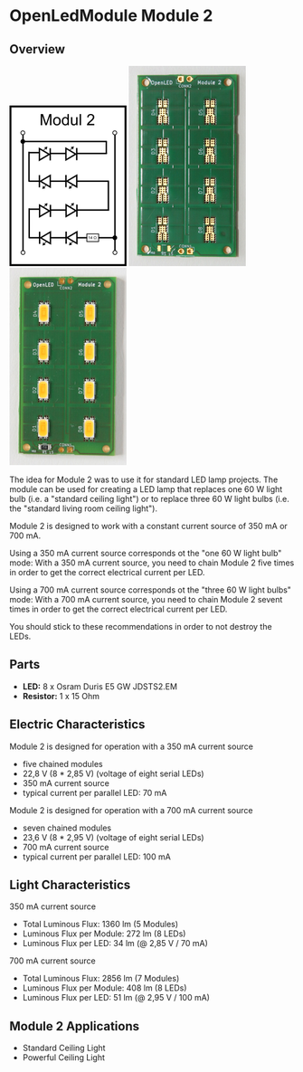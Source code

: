 # OpenLedModule Module 2

## Overview 

![Module 2 Schematic](./Images/OpenLedModule02_Schematic.png)
![Module 2 PCB](./Images/OpenLedModule02_Prototype01.jpg)
![Module 2 Assembled](./Images/OpenLedModule02_PrototypeBestueckt01.jpg)

The idea for Module 2 was to use it for standard LED lamp projects.
The module can be used for creating a LED lamp that replaces one 60 W light bulb 
(i.e. a "standard ceiling light") or to replace three 60 W light bulbs
(i.e. the "standard living room ceiling light").

Module 2 is designed to work with a constant current source of 350 mA or 700 mA.

Using a 350 mA current source corresponds ot the "one 60 W light bulb" mode:
With a 350 mA current source, you need to chain Module 2 five times 
in order to get the correct electrical current per LED.

Using a 700 mA current source corresponds ot the "three 60 W light bulbs" mode:
With a 700 mA current source, you need to chain Module 2 sevent times 
in order to get the correct electrical current per LED.

You should stick to these recommendations in order to not destroy the LEDs.

## Parts

* **LED:** 8 x Osram Duris E5 GW JDSTS2.EM
* **Resistor:** 1 x 15 Ohm

## Electric Characteristics

Module 2 is designed for operation with a 350 mA current source

* five chained modules
* 22,8 V (8 * 2,85 V) (voltage of eight serial LEDs)
* 350 mA current source
* typical current per parallel LED: 70 mA

Module 2 is designed for operation with a 700 mA current source

* seven chained modules
* 23,6 V (8 * 2,95 V) (voltage of eight serial LEDs)
* 700 mA current source
* typical current per parallel LED: 100 mA

## Light Characteristics

350 mA current source
* Total Luminous Flux: 1360 lm (5 Modules)
* Luminous Flux per Module: 272 lm (8 LEDs)
* Luminous Flux per LED: 34 lm (@ 2,85 V / 70 mA)

700 mA current source
* Total Luminous Flux: 2856 lm (7 Modules)
* Luminous Flux per Module: 408 lm (8 LEDs)
* Luminous Flux per LED: 51 lm (@ 2,95 V / 100 mA)
 
## Module 2 Applications

* Standard Ceiling Light
* Powerful Ceiling Light
